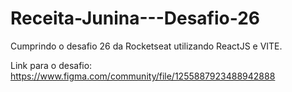 # Receita-Junina---Desafio-26

Cumprindo o desafio 26 da Rocketseat utilizando ReactJS e VITE.

Link para o desafio: https://www.figma.com/community/file/1255887923488942888
